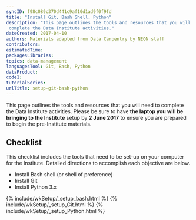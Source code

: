 ```yaml
---
syncID: f98c089c370d441c9af10d1ad9f0f9fd
title: "Install Git, Bash Shell, Python"
description: "This page outlines the tools and resources that you will need to
 complete the Data Institute activities."
dateCreated: 2017-04-10
authors: Materials adapted from Data Carpentry by NEON staff
contributors: 
estimatedTime: 
packagesLibraries: 
topics: data-management 
languagesTool: Git, Bash, Python
dataProduct: 
code1: 
tutorialSeries: 
urlTitle: setup-git-bash-python
---
```



This page outlines the tools and resources that you will need to complete 
the Data Institute activities. Please be sure to have **the laptop you will be 
bringing to the Institute** setup by **2 June 2017** to ensure you are 
prepared to begin the pre-Institute materials. 

## Checklist
This checklist includes the tools that need to be set-up on your computer for the 
Institute. Detailed directions to accomplish each objective are below. 

* Install Bash shell (or shell of preference) 
* Install Git 
* Install Python 3.x


{% include/wkSetup/_setup_bash.html %}
{% include/wkSetup/_setup_Git.html %}
{% include/wkSetup/_setup_Python.html %}

